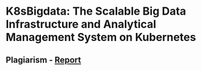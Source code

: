 # K8sBigdata: The Scalable Big Data Infrastructure and Analytical Management System on Kubernetes

## Plagiarism - [Report](https://drive.google.com/file/d/1wIgvKjiiQvvpx8ZTgso-BANPHwCpkLYo/view?usp=sharing)
